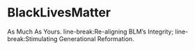 # BlackLivesMatter
As Much As Yours.
line-break:Re-aligning BLM’s Integrity;
line-break:Stimulating Generational Reformation.
